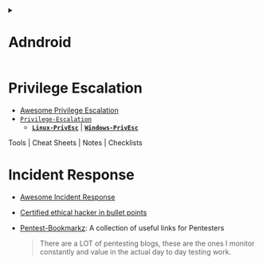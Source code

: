 <details>
  <summary>

# Adndroid

  </summary>
  
---
  
- [Android Security](https://github.com/anantshri/Android_Security)
  - This repository has supplementary material for Android Training's done by Anant Shrivastava. 
  - These trainings are performed under following names:
    - Deep Dive Android
    - Xtreme Android Hacking
    - Android Pentesting

</details>

# Privilege Escalation
- [Awesome Privilege Escalation](https://github.com/m0nad/awesome-privilege-escalation)
- [`Privilege-Escalation`](https://github.com/Anlominus/Privilege-Escalation)
  - [**`Linux-PrivEsc`**](https://github.com/Anlominus/Linux-PrivEsc) | [**`Windows-PrivEsc`**](https://github.com/Anlominus/Windows-PrivEsc)

Tools | Cheat Sheets | Notes | Checklists

# Incident Response
- [Awesome Incident Response](https://github.com/meirwah/awesome-incident-response)

- [Certified ethical hacker in bullet points](https://github.com/undergroundwires/CEH-in-bullet-points)

- [Pentest-Bookmarkz](https://github.com/SofianeHamlaoui/Pentest-Bookmarkz): A collection of useful links for Pentesters
  > There are a LOT of pentesting blogs, these are the ones I monitor constantly and value in the actual day to day testing work.

